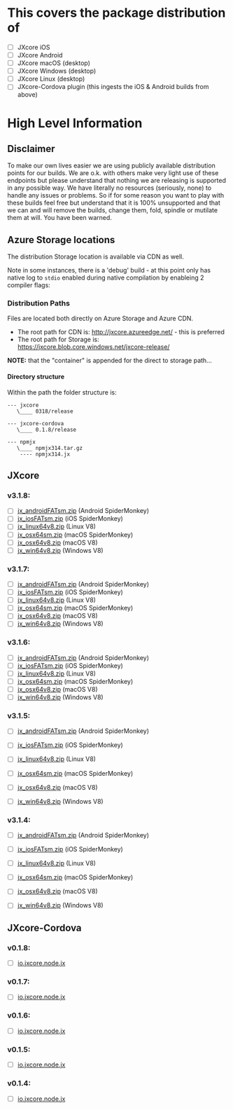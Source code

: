 # This covers the package distribution of 

- [ ] JXcore iOS
- [ ] JXcore Android
- [ ] JXcore macOS (desktop)
- [ ] JXcore Windows (desktop)
- [ ] JXcore Linux (desktop)
- [ ] JXcore-Cordova plugin (this ingests the iOS & Android builds from above)

# High Level Information

## Disclaimer

To make our own lives easier we are using publicly available distribution points for our builds. We are o.k. with others make very light use of these endpoints but please understand that nothing we are releasing is supported in any possible way. We have literally no resources (seriously, none) to handle any issues or problems. So if for some reason you want to play with these builds feel free but understand that it is 100% unsupported and that we can and will remove the builds, change them, fold, spindle or mutilate them at will. You have been warned.

## Azure Storage locations
The distribution Storage location is available via CDN as well.

Note in some instances, there is a 'debug' build - at this point only has native log to `stdio` enabled during native compilation by enableing 2 compiler flags:


### Distribution Paths
Files are located both directly on Azure Storage and Azure CDN.

- The root path for CDN is:  http://jxcore.azureedge.net/   - this is preferred
- The root path for Storage is: https://jxcore.blob.core.windows.net/jxcore-release/

**NOTE:** that the "container" is appended for the direct to storage path...

#### Directory structure
Within the path the folder structure is:

```
--- jxcore
   \____ 0318/release
    
--- jxcore-cordova
   \____ 0.1.8/release
    
--- npmjx
   \____ npmjx314.tar.gz
    ---- npmjx314.jx
```

## JXcore

### v3.1.8:
- [ ] [jx_androidFATsm.zip](http://jxcore.azureedge.net/jxcore/0318/release/jx_androidFATsm.zip) (Android SpiderMonkey)
- [ ] [jx_iosFATsm.zip](http://jxcore.azureedge.net/jxcore/0318/release/jx_iosFATsm.zip)  (iOS SpiderMonkey)
- [ ] [jx_linux64v8.zip](https://jxcore.azureedge.net/jxcore/0318/release/jx_linux64v8.zip) (Linux V8)
- [ ] [jx_osx64sm.zip](http://jxcore.azureedge.net/jxcore/0318/release/jx_osx64sm.zip) (macOS SpiderMonkey)
- [ ] [jx_osx64v8.zip](http://jxcore.azureedge.net/jxcore/0318/release/jx_osx64v8.zip) (macOS V8)
- [ ] [jx_win64v8.zip](http://jxcore.azureedge.net/jxcore/0318/release/jx_win64v8.zip) (Windows V8)

### v3.1.7:
- [ ] [jx_androidFATsm.zip](http://jxcore.azureedge.net/jxcore/0317/release/jx_androidFATsm.zip) (Android SpiderMonkey)
- [ ] [jx_iosFATsm.zip](http://jxcore.azureedge.net/jxcore/0317/release/jx_iosFATsm.zip)  (iOS SpiderMonkey)
- [ ] [jx_linux64v8.zip](https://jxcore.azureedge.net/jxcore/0317/release/jx_linux64v8.zip) (Linux V8)
- [ ] [jx_osx64sm.zip](http://jxcore.azureedge.net/jxcore/0317/release/jx_osx64sm.zip) (macOS SpiderMonkey)
- [ ] [jx_osx64v8.zip](http://jxcore.azureedge.net/jxcore/0317/release/jx_osx64v8.zip) (macOS V8)
- [ ] [jx_win64v8.zip](http://jxcore.azureedge.net/jxcore/0317/release/jx_win64v8.zip) (Windows V8)

### v3.1.6:
- [ ] [jx_androidFATsm.zip](http://jxcore.azureedge.net/jxcore/0316/release/jx_androidFATsm.zip) (Android SpiderMonkey)
- [ ] [jx_iosFATsm.zip](http://jxcore.azureedge.net/jxcore/0316/release/jx_iosFATsm.zip)  (iOS SpiderMonkey)
- [ ] [jx_linux64v8.zip](https://jxcore.azureedge.net/jxcore/0316/release/jx_linux64v8.zip) (Linux V8)
- [ ] [jx_osx64sm.zip](http://jxcore.azureedge.net/jxcore/0316/release/jx_osx64sm.zip) (macOS SpiderMonkey)
- [ ] [jx_osx64v8.zip](http://jxcore.azureedge.net/jxcore/0316/release/jx_osx64v8.zip) (macOS V8)
- [ ] [jx_win64v8.zip](http://jxcore.azureedge.net/jxcore/0316/release/jx_win64v8.zip) (Windows V8)

### v3.1.5:
- [ ] [jx_androidFATsm.zip](http://jxcore.azureedge.net/jxcore/0315/release/jx_androidFATsm.zip) (Android SpiderMonkey)
- [ ] [jx_iosFATsm.zip](http://jxcore.azureedge.net/jxcore/0315/release/jx_iosFATsm.zip)  (iOS SpiderMonkey)
- [ ] [jx_linux64v8.zip](https://jxcore.azureedge.net/jxcore/0315/release/jx_linux64v8.zip) (Linux V8)
- [ ] [jx_osx64sm.zip](http://jxcore.azureedge.net/jxcore/0315/release/jx_osx64sm.zip) (macOS SpiderMonkey)
- [ ] [jx_osx64v8.zip](http://jxcore.azureedge.net/jxcore/0315/release/jx_osx64v8.zip) (macOS V8)
- [ ] [jx_win64v8.zip](http://jxcore.azureedge.net/jxcore/0315/release/jx_win64v8.zip) (Windows V8)


### v3.1.4:
- [ ] [jx_androidFATsm.zip](http://jxcore.azureedge.net/jxcore/0314/release/jx_androidFATsm.zip) (Android SpiderMonkey)
- [ ] [jx_iosFATsm.zip](http://jxcore.azureedge.net/jxcore/0314/release/jx_iosFATsm.zip)  (iOS SpiderMonkey)
- [ ] [jx_linux64v8.zip](https://jxcore.azureedge.net/jxcore-release/jxcore/0314/release/jx_linux64v8.zip) (Linux V8)
- [ ] [jx_osx64sm.zip](http://jxcore.azureedge.net/jxcore/0314/release/jx_osx64sm.zip) (macOS SpiderMonkey)
- [ ] [jx_osx64v8.zip](http://jxcore.azureedge.net/jxcore/0314/release/jx_osx64v8.zip) (macOS V8)
- [ ] [jx_win64v8.zip](http://jxcore.azureedge.net/jxcore/0314/release/jx_win64v8.zip) (Windows V8)


## JXcore-Cordova

### v0.1.8:
- [ ] [io.jxcore.node.jx](http://jxcore.azureedge.net/jxcore-cordova/0.1.8/release/io.jxcore.node.jx)

### v0.1.7:
- [ ] [io.jxcore.node.jx](http://jxcore.azureedge.net/jxcore-cordova/0.1.7/release/io.jxcore.node.jx)

### v0.1.6:
- [ ] [io.jxcore.node.jx](http://jxcore.azureedge.net/jxcore-cordova/0.1.6/release/io.jxcore.node.jx)

### v0.1.5:
- [ ] [io.jxcore.node.jx](http://jxcore.azureedge.net/jxcore-cordova/0.1.5/release/io.jxcore.node.jx)

### v0.1.4:
- [ ] [io.jxcore.node.jx](http://jxcore.azureedge.net/jxcore-cordova/0.1.4/release/io.jxcore.node.jx)
